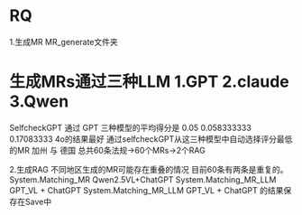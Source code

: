 # RQ
1.生成MR MR_generate文件夹
 # 生成MRs通过三种LLM 1.GPT 2.claude 3.Qwen
 SelfcheckGPT 通过 GPT 三种模型的平均得分是 0.05	0.058333333	0.17083333 4o的结果最好
 通过selfcheckGPT从这三种模型中自动选择评分最低的MR
加州 与 德国 总共60条法规->60个MRs->2个RAG

2.生成RAG 不同地区生成的MR可能存在重叠的情况 目前60条有两条是重复的。
System.Matching_MR Qwen2.5VL+ChatGPT
System.Matching_MR_LLM GPT_VL + ChatGPT 
System.Matching_MR_LLM GPT_VL + ChatGPT 的结果保存在Save中

